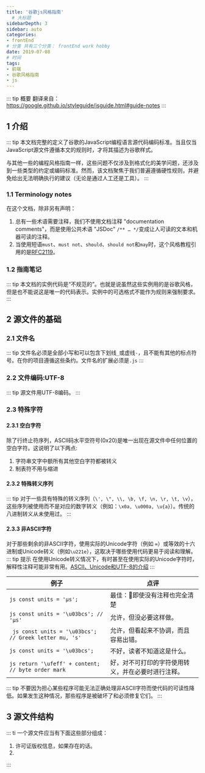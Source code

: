 ```yaml
---
title: '谷歌js风格指南'
  # 大标题
sidebarDepth: 3
sidebar: auto
categories:
- frontEnd
# 分类 共有三个分类： frontEnd work hobby
date: 2019-07-08
# 时间
tags:
- 前端
- 谷歌风格指南
- js
---
```


::: tip 概要
翻译来自：https://google.github.io/styleguide/jsguide.html#guide-notes
:::

## 1 介绍
::: tip
本文档完整的定义了谷歌的JavaScript编程语言源代码编码标准。当且仅当JavaScript源文件遵循本文的规则时，才将其描述为谷歌样式。

与其他一些的编程风格指南一样，这些问题不仅涉及到格式化的美学问题，还涉及到一些类型的约定或编码标准。然而，该文档聚焦于我们普遍遵循硬性规则，并避免给出无法明确执行的建议（无论是通过人工还是工具）。
:::
### 1.1 Terminology notes
在这个文档，除非另有声明：

1. 总有一些术语需要注释，我们不使用文档注释 "documentation comments"，而是使用公共术语 "JSDoc" `/** … */`变成让人可读的文本和机器可读的注释。
2. 当使用短语`must`、`must not`、`should`、`should not`和`may`时，这个风格教程引用的是[RFC2119](https://tools.ietf.org/html/rfc2119)。

### 1.2 指南笔记
::: tip
本文档的实例代码是“不规范的”。也就是说虽然这些实例用的是谷歌风格，但是也不能说这是唯一的代码表示。实例中的可选格式不能作为规则来强制要求。
:::

## 2 源文件的基础
### 2.1 文件名
::: tip
文件名必须是全部小写和可以包含下划线`_`或虚线`-`，且不能有其他的标点符号。在你的项目遵循这些条约。文件名的扩展必须是`.js`
:::
### 2.2 文件编码:UTF-8
::: tip
源文件用UTF-8编码。
:::
### 2.3 特殊字符
#### 2.3.1 空白字符
除了行终止符序列，ASCII码水平空符号(0x20)是唯一出现在源文件中任何位置的空白字符。这说明了以下两点:
1. 字符串文字中额所有其他空白字符都被转义
2. 制表符不用与缩进
#### 2.3.2 特殊转义序列
::: tip
对于一些具有特殊的转义序列（`\', \", \\, \b, \f, \n, \r, \t, \v`），这些序列被使用而不是对应的数字转义（例如：`\x0a, \u000a, \u{a}`）。传统的八进制转义从未使用过。
:::
#### 2.3.3 非ASCII字符
对于那些剩余的非ASCII字符，使用实际的Unicode字符（例如 `∞`）或等效的十六进制或Unicode转义（例如`\u221e`），这取决于哪些使用代码更易于阅读和理解。
::: tip 提示
在使用Unicode转义情况下，有时甚至在使用实际的Unicode字符时，解释性注释可能非常有用。[ASCII、Unicode和UTF-8的介绍](https://www.cnblogs.com/yuguangchuan/p/4310952.html)
:::

| 例子                  | 点评                           |
| ----------------------| ----------------------------- |
|``` js const units = 'μs'; ```    |最佳：即使没有注释也完全清楚       |
|``` js const units = '\u03bcs'; // 'μs' ```|允许，但没必要这样做。|
|``` js const units = '\u03bcs'; // Greek letter mu, 's'```|允许，但看起来不协调，而且容易出错。|
|``` js const units = '\u03bcs'; ```|不好，读者不知道这是什么。|
|``` js return '\ufeff' + content; // byte order mark ```|好，对不可打印的字符使用转义，并在必要时进行注释。|
::: tip
不要因为担心某些程序可能无法正确处理非ASCII字符而使代码的可读性降低。如果发生这种情况，那些程序是被破坏了和必须修复它们。
:::
## 3 源文件结构
::: ti
一个源文件应当有下面这些部分组成：
1. 许可证版权信息，如果存在的话。
2. 
:::
